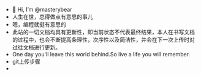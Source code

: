 - 👋 Hi, I’m @masterybear
- 人生在世，总得做点有意思的事儿
- 嗯，编程就挺有意思的
- 此站的一切文档均具有更新性，即当前状态不代表最终结果，本人在书写文档的过程中，也会不断提高条理性，次序性以及简洁性，并会在下一次上传时对过往文档进行更新。
- One day you'll leave this world behind.So live a life you will remember.
- git上传步骤
- <!---
NihilitySharp/NihilitySharp is a ✨ special ✨ repository because its `README.md` (this file) appears on your GitHub profile.
You can click the Preview link to take a look at your changes.
--->
